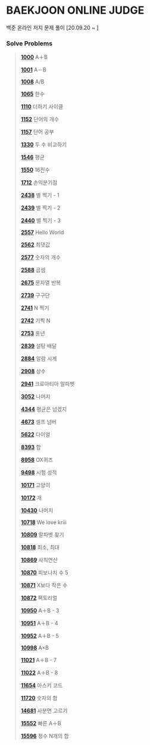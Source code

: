 # BAEKJOON ONLINE JUDGE
백준 온라인 저지 문제 풀이 [20.09.20  ~ ]

### Solve Problems

> **[1000](1000-1099/1000.c)** A＋B
>
> **[1001](1000-1099/1001.c)** A－B
>
> **[1008](1000-1099/1008.c)** A/B
>
> **[1065](1000-1099/1065.c)** 한수
>
> **[1110](1100-1199/1110.c)** 더하기 사이클
>
> **[1152](1100-1199/1152.c)** 단어의 개수
>
> **[1157](1100-1199/1157.c)** 단어 공부
>
> **[1330](1300-1399/1330.c)** 두 수 비교하기
>
> **[1546](1500-1599/1546.c)** 평균
>
> **[1550](1500-1599/1550.c)** 16진수
>
> **[1712](1700-1799/1712.c)** 손익분기점
>
> **[2438](2400-2499/2438.c)** 별 찍기 - 1
>
> **[2439](2400-2499/2439.c)** 별 찍기 - 2
>
> **[2440](2400-2499/2440.c)** 별 찍기 - 3
>
> **[2557](2500-2599/2557.c)** Hello World
>
> **[2562](2500-2599/2562.c)** 최댓값
>
> **[2577](2500-2599/2577.c)** 숫자의 개수
>
> **[2588](2500-2599/2588.c)** 곱셈
>
> **[2675](2600-2699/2675.c)** 문자열 반복
>
> **[2739](2700-2799/2739.c)** 구구단
>
> **[2741](2700-2799/2741.c)** N 찍기
>
> **[2742](2700-2799/2742.c)** 기찍 N
>
> **[2753](2700-2799/2753.c)** 윤년
>
> **[2839](2800-2899/2839.c)** 설탕 배달
>
> **[2884](2800-2899/2884.c)** 알람 시계
>
> **[2908](2900-2999/2908.c)** 상수
>
> **[2941](2900-2999/2941.c)** 크로아티아 알파벳
>
> **[3052](3000-3099/3052.c)** 나머지
>
> **[4344](4300-4399/4344.c)** 평균은 넘겠지
>
> **[4673](4600-4699/4673.c)** 셀프 넘버
>
> **[5622](5600-5699/5622.c)** 다이얼
>
> **[8393](8300-8399/8393.c)** 합
>
> **[8958](8900-8999/8958.c)** OX퀴즈
>
> **[9498](9400-9499/9498.c)** 시험 성적
>
> [**10171**](10100-10199/10171.c) 고양이
>
> **[10172](10100-10199/10172.c)** 개
>
> **[10430](10400-10499/10430.c)** 나머지
>
> [**10718**](10700-10799/10718.c) We love kriii
>
> **[10809](10800-10899/10809.c)** 알파벳 찾기
>
> **[10818](10800-10899/10818.c)** 최소, 최대
>
> **[10869](10800-10899/10869.c)** 사칙연산
>
> **[10870](10800-10899/10870.c)** 피보나치 수 5
>
> **[10871](10800-10899/10871.c)** X보다 작은 수
>
> **[10872](10800-10899/10872.c)** 팩토리얼
>
> **[10950](10900-10999/10950.c)** A＋B - 3
>
> **[10951](10900-10999/10951.c)** A＋B - 4
>
> **[10952](10900-10999/10952.c)** A＋B - 5
>
> **[10998](10900-10999/10998.c)** A×B
>
> **[11021](11000-11099/11021.c)** A＋B - 7
>
> **[11022](11000-11099/11022.c)** A＋B - 8
>
> **[11654](11600-11699/11654.c)** 아스키 코드
>
> **[11720](11700-11799/11720.c)** 숫자의 합
>
> **[14681](14600-14699/14681.c)** 사분면 고르기
>
> **[15552](15500-15599/15552.c)** 빠른 A＋B
>
> **[15596](15500-15599/15596.c)** 정수 N개의 합

